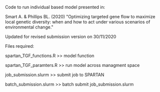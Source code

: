Code to run individual based model presented in:

Smart A. & Phillips BL. (2020) "Optimizing targeted gene flow to maximize local genetic diversity: when and how to act under various scenarios of environmental change."

Updated for revised submission version on 30/11/2020

Files required:

spartan_TGF_functions.R >> model function

spartan_TGF_paramters.R >> run model across managment space

job_submission.slurm    >> submit job to SPARTAN

batch_submission.slurm  >> batch submit job_submission.slurm 
